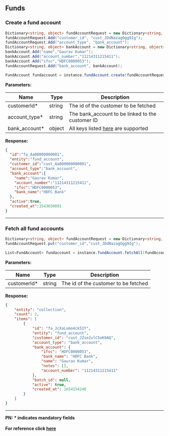 ## Funds

### Create a fund account
```C#
Dictionary<string, object> fundAccountRequest = new Dictionary<string, object>();
fundAccountRequest.Add("customer_id", "cust_JDdNazagOgg9Ig");
fundAccountRequest.Add("account_type", "bank_account");
Dictionary<string, object> bankAccount = new Dictionary<string, object>();
bankAccount.Add("name","Gaurav Kumar");
bankAccount.Add("account_number","11214311215411");
bankAccount.Add("ifsc","HDFC0000053");
fundAccountRequest.Add("bank_account", bankAccount);

FundAccount fundaccount = instance.fundAccount.create(fundAccountRequest);
```

**Parameters:**

| Name          | Type        | Description                                 |
|---------------|-------------|---------------------------------------------|
| customerId*   | string      | The id of the customer to be fetched  |
| account_type* | string      | The bank_account to be linked to the customer ID  |
| bank_account* | object      | All keys listed [here](https://razorpay.com/docs/payments/customers/customer-fund-account-api/#create-a-fund-account) are supported |

**Response:**
```json
{
  "id":"fa_Aa00000000001",
  "entity":"fund_account",
  "customer_id":"cust_Aa000000000001",
  "account_type":"bank_account",
  "bank_account":{
    "name":"Gaurav Kumar",
    "account_number":"11214311215411",
    "ifsc":"HDFC0000053",
    "bank_name":"HDFC Bank"
  },
  "active":true,
  "created_at":1543650891
}
```
-------------------------------------------------------------------------------------------------------

### Fetch all fund accounts

```C#
Dictionary<string, object> fundAccountRequest = new Dictionary<string, object>();
fundAccountRequest.put("customer_id","cust_JDdNazagOgg9Ig");

List<FundAccount> fundaccount = instance.fundAccount.fetchAll(fundAccountRequest);
```

**Parameters:**

| Name          | Type        | Description                                 |
|---------------|-------------|---------------------------------------------|
| customerId*   | string      | The id of the customer to be fetched  |

**Response:**
```json
{
    "entity": "collection",
    "count": 2,
    "items": [
        {
            "id": "fa_JcXaLomo4ck5IY",
            "entity": "fund_account",
            "customer_id": "cust_JZse2vlC5nK9AQ",
            "account_type": "bank_account",
            "bank_account": {
                "ifsc": "HDFC0000053",
                "bank_name": "HDFC Bank",
                "name": "Gaurav Kumar",
                "notes": [],
                "account_number": "11214311215411"
            },
            "batch_id": null,
            "active": true,
            "created_at": 1654154246
        }
    ]
}
```
-------------------------------------------------------------------------------------------------------

**PN: * indicates mandatory fields**
<br>
<br>
**For reference click [here](https://razorpay.com/docs/payments/customers/customer-fund-account-api/)**